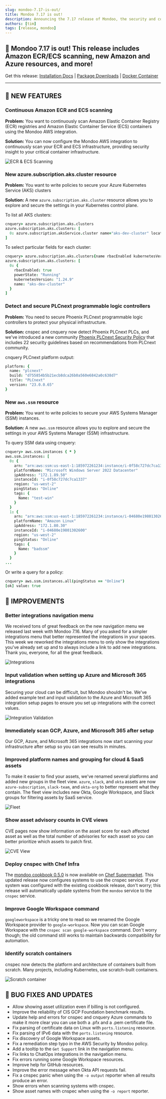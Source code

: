 ```yaml
---
slug: mondoo-7.17-is-out/
title: Mondoo 7.17 is out!
description: Announcing the 7.17 release of Mondoo, the security and compliance platform that prioritizes risks that matter most in your infrastructure.
authors: [tim]
tags: [release, mondoo]
---
```


## 🥳 Mondoo 7.17 is out! This release includes Amazon ECR/ECS scanning, new Amazon and Azure resources, and more!

Get this release: [Installation Docs](/cnspec/) | [Package Downloads](https://releases.mondoo.com/cnspec/) | [Docker Container](https://hub.docker.com/r/mondoo/cnspec)

---

## 🎉 NEW FEATURES

### Continuous Amazon ECR and ECS scanning

**Problem:** You want to continuously scan Amazon Elastic Container Registry (ECR) registries and Amazon Elastic Container Service (ECS) containers using the Mondoo AWS integration.

**Solution:** You can now configure the Mondoo AWS integration to continuously scan your ECR and ECS infrastructure, providing security insight to your critical container infrastructure.

![ECR & ECS Scanning](/img/releases/2023-02-14-mondoo-7.17-is-out/ecr_ecs.png)

### New azure.subscription.aks.cluster resource

**Problem:** You want to write policies to secure your Azure Kubernetes Service (AKS) clusters

**Solution:** A new `azure.subscription.aks.cluster` resource allows you to explore and secure the settings in your Kubernetes control plane.

To list all AKS clusters:

```coffeescript
cnquery> azure.subscription.aks.clusters
azure.subscription.aks.clusters: [
  0: azure.subscription.aksService.cluster name="aks-dev-cluster" location="westeurope"
]
```

To select particular fields for each cluster:

```coffeescript
cnquery> azure.subscription.aks.clusters{name rbacEnabled kubernetesVersion powerState}
azure.subscription.aks.clusters: [
  0: {
    rbacEnabled: true
    powerState: "Running"
    kubernetesVersion: "1.24.9"
    name: "aks-dev-cluster"
  }
]
```

### Detect and secure PLCnext programmable logic controllers

**Problem:** You need to secure Phoenix PLCnext programmable logic controllers to protect your physical infrastructure.

**Solution:** cnspec and cnquery now detect Phoenix PLCnext PLCs, and we've introduced a new community [Phoenix PLCnext Security Policy](https://github.com/mondoohq/cnspec-policies/blob/main/community/mondoo-phoenix-plcnext-security.mql.yaml) that includes 22 security guidelines based on recommendations from PLCnext community.

cnquery PLCnext platform output:

```coffeescript
platform: {
  name: "plcnext"
  build: "d755854b5b21ecb8dca26b0a560e6842a0c638d7"
  title: "PLCnext"
  version: "23.0.0.65"
}
```

### New `aws.ssm` resource

**Problem:** You want to write policies to secure your AWS Systems Manager (SSM) instances.

**Solution:** A new `aws.ssm` resource allows you to explore and secure the settings in your AWS Systems Manager (SSM) infrastructure.

To query SSM data using cnquery:

```coffeescript
cnquery> aws.ssm.instances { * }
aws.ssm.instances: [
  0: {
    arn: "arn:aws:ssm:us-east-1:185972261234:instance/i-0f58c727dc7ca1337"
    platformName: "Microsoft Windows Server 2022 Datacenter"
    ipAddress: "172.1.89.50"
    instanceId: "i-0f58c727dc7ca1337"
    region: "us-west-2"
    pingStatus: "Online"
    tags: {
      Name: "test-win"
    }
  }
  1: {
    arn: "arn:aws:ssm:us-east-1:185972261234:instance/i-04680e19801302600"
    platformName: "Amazon Linux"
    ipAddress: "172.1.80.30"
    instanceId: "i-04680e19801302600"
    region: "us-west-2"
    pingStatus: "Online"
    tags: {
      Name: "badssm"
    }
  }
...
```

Or write a query for a policy:

```coffeescript
cnquery> aws.ssm.instances.all(pingStatus == "Online")
[ok] value: true
```

## 🧹 IMPROVEMENTS

### Better integrations navigation menu

We received tons of great feedback on the new navigation menu we released last week with Mondoo 7.16. Many of you asked for a simpler integrations menu that better represented the integrations in your spaces. This week we reworked the integrations menu to only show the integrations you've already set up and to always include a link to add new integrations. Thank you, everyone, for all the great feedback.

![Integrations](/img/releases/2023-02-14-mondoo-7.17-is-out/integrations.png)

### Input validation when setting up Azure and Microsoft 365 integrations

Securing your cloud can be difficult, but Mondoo shouldn't be. We've added example text and input validation to the Azure and Microsoft 365 integration setup pages to ensure you set up integrations with the correct values.

![Integration Validation](/img/releases/2023-02-14-mondoo-7.17-is-out/validation.png)

### Immediately scan GCP, Azure, and Microsoft 365 after setup

Our GCP, Azure, and Microsoft 365 integrations now start scanning your infrastructure after setup so you can see results in minutes.

### Improved platform names and grouping for cloud & SaaS assets

To make it easier to find your assets, we've renamed several platforms and added new groups in the fleet view. `azure`, `slack`, and `okta` assets are now `azure-subscription`, `slack-team`, and `okta-org` to better represent what they contain. The fleet view includes new Okta, Google Workspace, and Slack groups for filtering assets by SaaS service.

![Fleet](/img/releases/2023-02-14-mondoo-7.17-is-out/fleet.png)

### Show asset advisory counts in CVE views

CVE pages now show information on the asset score for each affected asset as well as the total number of advisories for each asset so you can better prioritize which assets to patch first.

![CVE View](/img/releases/2023-02-14-mondoo-7.17-is-out/cve.png)

### Deploy cnspec with Chef Infra

The [mondoo cookbook 0.5.0](https://supermarket.chef.io/cookbooks/mondoo/versions/0.5.0) is now available on [Chef Supermarket](https://supermarket.chef.io/). This updated release now configures systems to use the cnspec service. If your system was configured with the existing cookbook release, don't worry; this release will automatically update systems from the `mondoo` service to the `cnspec` service.

### Improve Google Workspace command

`googleworkspace` is a tricky one to read so we renamed the Google Workspace provider to `google-workspace`. Now you can scan Google Workspace with the `cnspec scan google-workspace` command. Don't worry though; the old command still works to maintain backwards compatibility for automation.

### Identify scratch containers

cnspec now detects the platform and architecture of containers built from scratch. Many projects, including Kubernetes, use scratch-built containers.

![Scratch container](/img/releases/2023-02-14-mondoo-7.17-is-out/scratch.png)

## 🐛 BUG FIXES AND UPDATES

- Allow showing asset utilization even if billing is not configured.
- Improve the reliability of CIS GCP Foundation benchmark results.
- Update help and errors for cnspec and cnquery Azure commands to make it more clear you can use both a .pfx and a .pem certificate file.
- Fix parsing of certificate data on Linux with `ports.listening` resource.
- Fix parsing of IPv6 data with the `ports.listening` resource.
- Fix discovery of Google Workspace assets.
- Fix a remediation step typo in the AWS Security by Mondoo policy.
- Add a tooltip to the `Get Support` link in the navigation menu.
- Fix links to ChatOps integrations in the navigation menu.
- Fix errors running some Google Workspace resources.
- Improve help for GitHub resources.
- Improve the error message when Okta API requests fail.
- Fix a cnspec panic when using the `-o output` reporter when all results produce an error.
- Show errors when scanning systems with cnspec.
- Show asset names with cnspec when using the `-o report` reporter.
